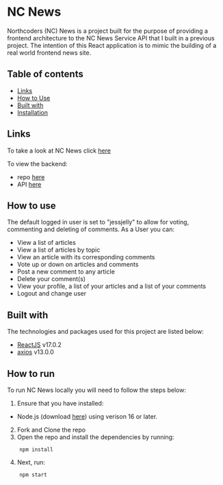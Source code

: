 # NC News

Northcoders (NC) News is a project built for the purpose of providing a frontend architecture to the NC News Service API that I built in a previous project. The intention of this React application is to mimic the building of a real world frontend news site.

## Table of contents

- [Links](#link)
- [How to Use](#how-to-use)
- [Built with](#built-with)
- [Installation](#installation)

## Links

To take a look at NC News click [here](https://nc-news-service.netlify.app/)

To view the backend:

- repo [here](https://github.com/mattbushdev/be-nc-news)
- API [here](https://nc-news-service-backend.herokuapp.com/api)

## How to use

The default logged in user is set to "jessjelly" to allow for voting, commenting and deleting of comments. As a User you can:

- View a list of articles
- View a list of articles by topic
- View an article with its corresponding comments
- Vote up or down on articles and comments
- Post a new comment to any article
- Delete your comment(s)
- View your profile, a list of your articles and a list of your comments
- Logout and change user

## Built with

The technologies and packages used for this project are listed below:

- [ReactJS](https://reactjs.org/) v17.0.2
- [axios](https://axios-http.com/) v13.0.0

## How to run

To run NC News locally you will need to follow the steps below:

1. Ensure that you have installed:

- Node.js (download [here](https://nodejs.org/en/)) using verison 16 or later.

2. Fork and Clone the repo
3. Open the repo and install the dependencies by running:

```
    npm install
```

4. Next, run:

```
    npm start
```

